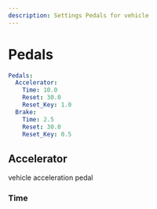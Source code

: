 ```yaml
---
description: Settings Pedals for vehicle
---
```


# Pedals

```yaml
Pedals:
  Accelerator:
    Time: 10.0
    Reset: 30.0
    Reset_Key: 1.0
  Brake:
    Time: 2.5
    Reset: 30.0
    Reset_Key: 0.5
```



## Accelerator

vehicle acceleration pedal

### &#x20;   Time

&#x20;  &#x20;
